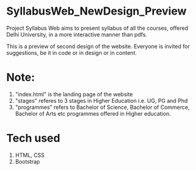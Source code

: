 # SyllabusWeb_NewDesign_Preview

Project Syllabus Web aims to present syllabus of all the courses, offered Delhi University, in a more interactive manner than pdfs.

This is a preview of second design of the website. Everyone is invited for suggestions, be it in code or in design or in content.

# Note:
1. "index.html" is the landing page of the website
2. "stages" referes to 3 stages in Higher Education i.e. UG, PG and Phd
3. "programmes" refers to Bachelor of Science, Bachelor of Commerce, Bachelor of Arts etc programmes offered in Higher education.

# Tech used
1. HTML, CSS
2. Bootstrap

